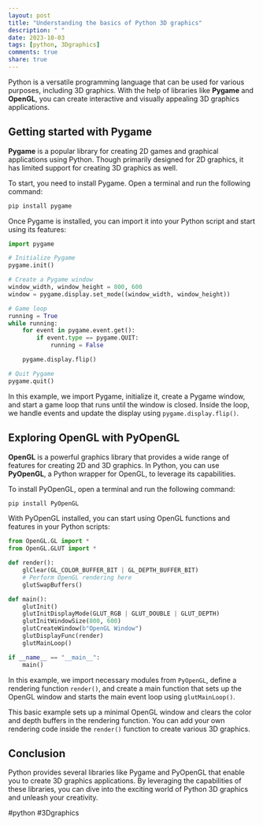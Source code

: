 ```yaml
---
layout: post
title: "Understanding the basics of Python 3D graphics"
description: " "
date: 2023-10-03
tags: [python, 3Dgraphics]
comments: true
share: true
---
```


Python is a versatile programming language that can be used for various purposes, including 3D graphics. With the help of libraries like **Pygame** and **OpenGL**, you can create interactive and visually appealing 3D graphics applications.

## Getting started with Pygame

**Pygame** is a popular library for creating 2D games and graphical applications using Python. Though primarily designed for 2D graphics, it has limited support for creating 3D graphics as well.

To start, you need to install Pygame. Open a terminal and run the following command:

```bash
pip install pygame
```

Once Pygame is installed, you can import it into your Python script and start using its features:

```python
import pygame

# Initialize Pygame
pygame.init()

# Create a Pygame window
window_width, window_height = 800, 600
window = pygame.display.set_mode((window_width, window_height))

# Game loop
running = True
while running:
    for event in pygame.event.get():
        if event.type == pygame.QUIT:
            running = False

    pygame.display.flip()

# Quit Pygame
pygame.quit()
```

In this example, we import Pygame, initialize it, create a Pygame window, and start a game loop that runs until the window is closed. Inside the loop, we handle events and update the display using `pygame.display.flip()`.

## Exploring OpenGL with PyOpenGL

**OpenGL** is a powerful graphics library that provides a wide range of features for creating 2D and 3D graphics. In Python, you can use **PyOpenGL**, a Python wrapper for OpenGL, to leverage its capabilities.

To install PyOpenGL, open a terminal and run the following command:

```bash
pip install PyOpenGL
```

With PyOpenGL installed, you can start using OpenGL functions and features in your Python scripts:

```python
from OpenGL.GL import *
from OpenGL.GLUT import *

def render():
    glClear(GL_COLOR_BUFFER_BIT | GL_DEPTH_BUFFER_BIT)
    # Perform OpenGL rendering here
    glutSwapBuffers()

def main():
    glutInit()
    glutInitDisplayMode(GLUT_RGB | GLUT_DOUBLE | GLUT_DEPTH)
    glutInitWindowSize(800, 600)
    glutCreateWindow(b"OpenGL Window")
    glutDisplayFunc(render)
    glutMainLoop()

if __name__ == "__main__":
    main()
```

In this example, we import necessary modules from `PyOpenGL`, define a rendering function `render()`, and create a main function that sets up the OpenGL window and starts the main event loop using `glutMainLoop()`.

This basic example sets up a minimal OpenGL window and clears the color and depth buffers in the rendering function. You can add your own rendering code inside the `render()` function to create various 3D graphics.

## Conclusion

Python provides several libraries like Pygame and PyOpenGL that enable you to create 3D graphics applications. By leveraging the capabilities of these libraries, you can dive into the exciting world of Python 3D graphics and unleash your creativity.

#python #3Dgraphics